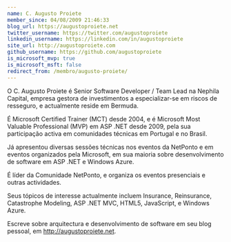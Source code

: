 ```yaml
---
name: C. Augusto Proiete
member_since: 04/08/2009 21:46:33
blog_url: https://augustoproiete.net
twitter_username: https://twitter.com/augustoproiete
linkedin_username: https://linkedin.com/in/augustoproiete
site_url: http://augustoproiete.com
github_username: https://github.com/augustoproiete
is_microsoft_mvp: true
is_microsoft_msft: false
redirect_from: /membro/augusto-proiete/
---
```

O C. Augusto Proiete é Senior Software Developer / Team Lead na Nephila Capital, empresa gestora de investimentos a especializar-se em riscos de resseguro, e actualmente reside em Bermuda.

É Microsoft Certified Trainer (MCT) desde 2004, e é Microsoft Most Valuable Professional (MVP) em ASP .NET desde 2009, pela sua participação activa em comunidades técnicas em Portugal e no Brasil.

Já apresentou diversas sessões técnicas nos eventos da NetPonto e em eventos organizados pela Microsoft, em sua maioria sobre desenvolvimento de software em ASP .NET e Windows Azure.

É líder da Comunidade NetPonto, e organiza os eventos presenciais e outras actividades.

Seus tópicos de interesse actualmente incluem Insurance, Reinsurance, Catastrophe Modeling, ASP .NET MVC, HTML5, JavaScript, e Windows Azure.

Escreve sobre arquitectura e desenvolvimento de software em seu blog pessoal, em http://augustoproiete.net.
